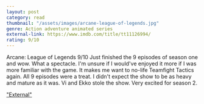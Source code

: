 ```yaml
---
layout: post
category: read
thumbnail: "/assets/images/arcane-league-of-legends.jpg"
genre: Action adventure animated series
external-link: https://www.imdb.com/title/tt11126994/
rating: 9/10
---
```

Arcane: League of Legends
9/10
Just finished the 9 episodes of season one and wow. What a spectacle. I'm unsure if I would've enjoyed it more if I was more familiar with the game. It makes me want to no-life Teamfight Tactics again. All 9 episodes were a treat. I didn't expect the show to be as heavy and mature as it was. Vi and Ekko stole the show. Very excited for season 2.

["External"](https://www.imdb.com/title/tt11126994/)